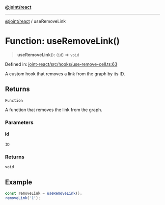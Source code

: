 [**@joint/react**](../README.md)

***

[@joint/react](../README.md) / useRemoveLink

# Function: useRemoveLink()

> **useRemoveLink**(): (`id`) => `void`

Defined in: [joint-react/src/hooks/use-remove-cell.ts:63](https://github.com/samuelgja/joint/blob/main/packages/joint-react/src/hooks/use-remove-cell.ts#L63)

A custom hook that removes a link from the graph by its ID.

## Returns

`Function`

A function that removes the link from the graph.

### Parameters

#### id

`ID`

### Returns

`void`

## Example

```ts
const removeLink = useRemoveLink();
removeLink('1');
```
